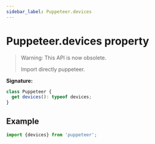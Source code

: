 ```yaml
---
sidebar_label: Puppeteer.devices
---
```


# Puppeteer.devices property

> Warning: This API is now obsolete.
>
> Import directly puppeteer.

**Signature:**

```typescript
class Puppeteer {
  get devices(): typeof devices;
}
```

## Example

```ts
import {devices} from 'puppeteer';
```
